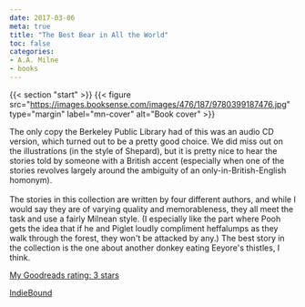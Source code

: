 ```yaml
---
date: 2017-03-06
meta: true
title: "The Best Bear in All the World"
toc: false
categories:
- A.A. Milne
- books
---
```


{{< section "start" >}}
{{< figure src="https://images.booksense.com/images/476/187/9780399187476.jpg" type="margin" label="mn-cover" alt="Book cover" >}}

The only copy the Berkeley Public Library had of this was an audio CD version, which turned out to be a pretty good choice. We did miss out on the illustrations (in the style of Shepard), but it is pretty nice to hear the stories told by someone with a British accent (especially when one of the stories revolves largely around the ambiguity of an only-in-British-English homonym). <br /><br />The stories in this collection are written by four different authors, and while I would say they are of varying quality and memorableness, they all meet the task and use a fairly Milnean style. (I especially like the part where Pooh gets the idea that if he and Piglet loudly compliment heffalumps as they walk through the forest, they won't be attacked by any.) The best story in the collection is the one about another donkey eating Eeyore's thistles, I think.

[My Goodreads rating: 3 stars](https://www.goodreads.com/review/show/1930963810)  

[IndieBound](https://www.indiebound.org/book/9780399187476)
